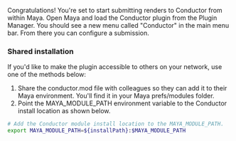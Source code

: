 Congratulations! You're set to start submitting renders to Conductor from within Maya. Open Maya and load the Conductor plugin from the Plugin Manager. You should see a new menu called "Conductor" in the main menu bar. From there you can configure a submission.

### Shared installation

If you'd like to make the plugin accessible to others on your network, use one of the methods below:
1. Share the conductor.mod file with colleagues so they can add it to their Maya environment. You'll find it in your Maya prefs/modules folder.
2. Point the MAYA_MODULE_PATH environment variable to the Conductor install location as shown below.

```bash
# Add the Conductor module install location to the MAYA_MODULE_PATH.
export MAYA_MODULE_PATH=${installPath}:$MAYA_MODULE_PATH
```